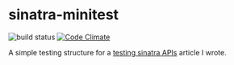 sinatra-minitest
================

![build status](https://magnum-ci.com/status/5104afe20993ef20385439352db6b415.png) [![Code Climate](https://codeclimate.com/github/phawk/sinatra-minitest.png)](https://codeclimate.com/github/phawk/sinatra-minitest)

A simple testing structure for a [testing sinatra APIs](http://phawk.co.uk/articles/testing-sinatra-apis/) article I wrote.
